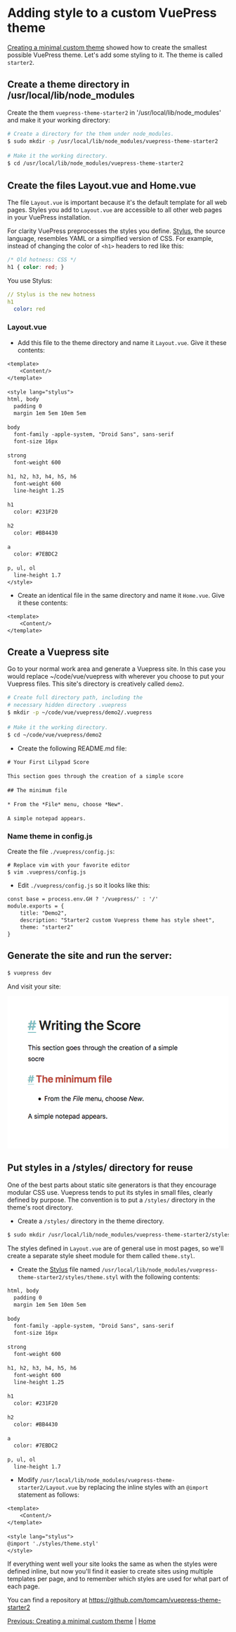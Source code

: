 
# Adding style to a custom VuePress theme

[Creating a minimal custom theme](./custom1.md) showed how to create the smallest possible
VuePress theme. Let's add some styling to it. The theme is called `starter2`.

## Create a theme directory in /usr/local/lib/node_modules

Create the them `vuepress-theme-starter2` in '/usr/local/lib/node_modules' 
and make it your working directory:

```bash
# Create a directory for the them under node_modules. 
$ sudo mkdir -p /usr/local/lib/node_modules/vuepress-theme-starter2

# Make it the working directory.
$ cd /usr/local/lib/node_modules/vuepress-theme-starter2
```

## Create the files Layout.vue and Home.vue

The file `Layout.vue` is important because it's the default template for
all web pages. Styles you add to `Layout.vue` are accessible to
all other web pages in your VuePress installation.

For clarity VuePress preprocesses the styles you define. [Stylus](http://stylus-lang.com/), 
the source language, resembles YAML or a simplfied version of CSS. For example, instead of
changing the color of `<h1>` headers to red like this:

```css
/* Old hotness: CSS */
h1 { color: red; }
```

You use Stylus:

```YAML
// Stylus is the new hotness
h1
  color: red
```

### Layout.vue

* Add this file to the theme directory and name it `Layout.vue`. Give it these contents:

```
<template>
    <Content/>
</template>

<style lang="stylus">
html, body
  padding 0
  margin 1em 5em 10em 5em

body
  font-family -apple-system, "Droid Sans", sans-serif
  font-size 16px

strong
  font-weight 600

h1, h2, h3, h4, h5, h6
  font-weight 600
  line-height 1.25

h1
  color: #231F20

h2
  color: #BB4430

a
  color: #7EBDC2

p, ul, ol
  line-height 1.7
</style>

```

* Create an identical file in the same directory and name it `Home.vue`. Give it these contents:

```
<template> 
    <Content/> 
</template> 
```
## Create a Vuepress site

Go to your normal work area and generate a Vuepress site. In this case
you would replace ~/code/vue/vuepress with wherever you choose to put
your Vuepress files. This site's directory is creatively called `demo2`.

```bash
# Create full directory path, including the
# necessary hidden directory .vuepress
$ mkdir -p ~/code/vue/vuepress/demo2/.vuepress

# Make it the working directory.
$ cd ~/code/vue/vuepress/demo2
```

* Create the following README.md file:

```
# Your First Lilypad Score

This section goes through the creation of a simple score

## The minimum file

* From the *File* menu, choose *New*.

A simple notepad appears.
```

### Name theme in config.js

Create the file `./vuepress/config.js`:

```
# Replace vim with your favorite editor 
$ vim .vuepress/config.js
```

* Edit `./vuepress/config.js` so it looks like this:

```
const base = process.env.GH ? '/vuepress/' : '/'
module.exports = {
    title: "Demo2",
    description: "Starter2 custom Vuepress theme has style sheet",
    theme: "starter2"
}
```

## Generate the site and run the server:

```bash
$ vuepress dev
```
And visit your site:

![Screen shot of the minimal VuePress theme named starter1](/assets/img/starter2-vuepress-custom-theme.png)

## Put styles in a /styles/ directory for reuse

One of the best parts about static site generators is that they encourage modular CSS use.
Vuepress tends to put its styles in small files, clearly defined by purpose. 
The convention is to put a `/styles/` directory in the theme's root directory.

* Create a `/styles/` directory in the theme directory.

```bash
$ sudo mkdir /usr/local/lib/node_modules/vuepress-theme-starter2/styles
```

The styles defined in `Layout.vue` are of general use in most pages, so we'll create a separate
style sheet module for them called `theme.styl`.

* Create the [Stylus](http://stylus-lang.com/) file named `/usr/local/lib/node_modules/vuepress-theme-starter2/styles/theme.styl` with the following contents:

```
html, body
  padding 0
  margin 1em 5em 10em 5em

body
  font-family -apple-system, "Droid Sans", sans-serif
  font-size 16px

strong
  font-weight 600

h1, h2, h3, h4, h5, h6
  font-weight 600
  line-height 1.25

h1
  color: #231F20

h2
  color: #BB4430

a
  color: #7EBDC2

p, ul, ol
  line-height 1.7
```

* Modify `/usr/local/lib/node_modules/vuepress-theme-starter2/Layout.vue` by replacing the
inline styles with an `@import` statement as follows:

```
<template>
    <Content/>
</template>

<style lang="stylus">
@import './styles/theme.styl'
</style>
```

If everything went well your site looks the same as when the styles were defined inline, 
but now you'll find it easier to create sites using multiple templates per page, and 
to remember which styles are used for what part of each page.

You can find a repository at https://github.com/tomcam/vuepress-theme-starter2

[Previous: Creating a minimal custom theme](custom1.md) | [Home](https://tomcam.github.io/vuepress.github.io/) 
